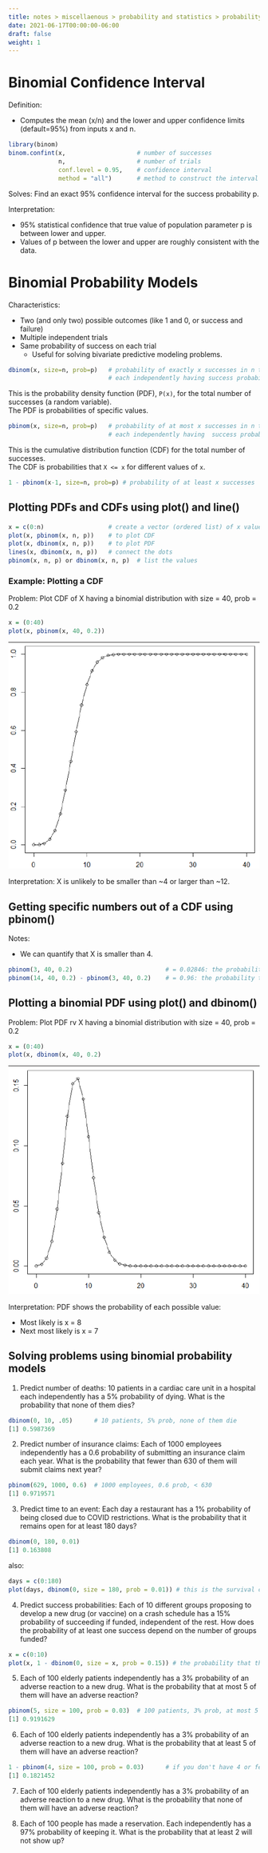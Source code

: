 ```yaml
---
title: notes > miscellaenous > probability and statistics > probability models > binomial probability models
date: 2021-06-17T00:00:00-06:00
draft: false
weight: 1
---
```


# Binomial Confidence Interval
Definition:
- Computes the mean (x/n) and the lower and upper confidence limits (default=95%) from inputs x and n.
```r
library(binom)
binom.confint(x,		            # number of successes
		      n,		            # number of trials
	          conf.level = 0.95,	# confidence interval
	          method = "all")	    # method to construct the interval
```
Solves: Find an exact 95% confidence interval for the success probability p.

Interpretation: 
- 95% statistical confidence that true value of population parameter p is between lower and upper.
- Values of p between the lower and upper are roughly consistent with the data.

# Binomial Probability Models
Characteristics:
- Two (and only two) possible outcomes (like 1 and 0, or success and failure) 
- Multiple independent trials
- Same probability of success on each trial
	- Useful for solving bivariate predictive modeling problems.

```r
dbinom(x, size=n, prob=p)	# probability of exactly x successes in n trial, 
                            # each independently having success probability p
```
This is the probability density function (PDF), `P(x)`, for the total number of successes (a random variable).  
The PDF is probabilities of specific values.

```r
pbinom(x, size=n, prob=p)	# probability of at most x successes in n trials, 
                            # each independently having  success probability p
```
This is the cumulative distribution function (CDF) for the total number of successes.  
The CDF is probabilities that `X <= x` for different values of `x`.

```r
1 - pbinom(x-1, size=n, prob=p)	# probability of at least x successes
```
## Plotting PDFs and CDFs using plot() and line()
```r 
x = c(0:n)			        # create a vector (ordered list) of x values
plot(x, pbinom(x, n, p))	# to plot CDF
plot(x, dbinom(x, n, p))	# to plot PDF
lines(x, dbinom(x, n, p))	# connect the dots
pbinom(x, n, p) or dbinom(x, n, p)	# list the values
```

### Example: Plotting a CDF
Problem:  Plot CDF of X having a binomial distribution with size = 40, prob = 0.2
```r
x = (0:40)
plot(x, pbinom(x, 40, 0.2))
```
![a binomial distribution](image.png)  

Interpretation: X is unlikely to be smaller than ~4 or larger than ~12.

## Getting specific numbers out of a CDF using pbinom()
Notes:
- We can quantify that X is smaller than 4.

```r
pbinom(3, 40, 0.2)					        # = 0.02846: the probability that X <= 3
pbinom(14, 40, 0.2) - pbinom(3, 40, 0.2) 	# = 0.96: the probability that 3 <= X <= 14
```

## Plotting a binomial PDF using plot() and dbinom()
Problem:  Plot PDF rv X having a binomial distribution with size = 40, prob = 0.2
```r
x = (0:40)
plot(x, dbinom(x, 40, 0.2)
```

![a binomial probability distribution function](image-1.png)  

Interpretation: PDF shows the probability of each possible value:
- Most likely is x = 8
- Next most likely is x = 7

## Solving problems using binomial probability models
1. Predict number of deaths: 10 patients in a cardiac care unit in a hospital each independently has a 5% probability of dying. What is the probability that none of them dies? 

```r
dbinom(0, 10, .05)		# 10 patients, 5% prob, none of them die
[1] 0.5987369
```

2. Predict number of insurance claims: Each of 1000 employees independently has a 0.6 probability of submitting an insurance claim each year. What is the probability that fewer than 630 of them will submit claims next year?

```r
pbinom(629, 1000, 0.6)	# 1000 employees, 0.6 prob, < 630
[1] 0.9719571
```
3. Predict time to an event: Each day a restaurant has a 1% probability of being closed due to COVID restrictions. What is the probability that it remains open for at least 180 days?

```r
dbinom(0, 180, 0.01)
[1] 0.163808
```

also:
```r
days = c(0:180)
plot(days, dbinom(0, size = 180, prob = 0.01)) # this is the survival curve
```

4. Predict success probabilities: Each of 10 different groups proposing to develop a new drug (or vaccine) on a crash schedule has a 15% probability of succeeding if funded, independent of the rest. How does the probability of at least one success depend on the number of groups funded?
```r
x = c(0:10)
plot(x, 1 - dbinom(0, size = x, prob = 0.15)) # the probability that there are not exactly 0 successes (subtracting 0 from 1)
```

5. Each of 100 elderly patients independently has a 3% probability of an adverse reaction to a new drug. What is the probability that at most 5 of them will have an adverse reaction?

```r
pbinom(5, size = 100, prob = 0.03)	# 100 patients, 3% prob, at most 5
[1] 0.9191629
```

6. Each of 100 elderly patients independently has a 3% probability of an adverse reaction to a new drug. What is the probability that at least 5 of them will have an adverse reaction?

```r
1 - pbinom(4, size = 100, prob = 0.03)		# if you don't have 4 or fewer, than you have 5 or more.
[1] 0.1821452
```

7. Each of 100 elderly patients independently has a 3% probability of an adverse reaction to a new drug. What is the probability that none of them will have an adverse reaction?

8. Each of 100 people has made a reservation.  Each independently has a 97% probability of keeping it.  What is the probability that at least 2 will not show up?
